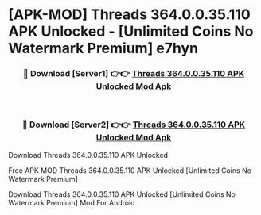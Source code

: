 # [APK-MOD] Threads 364.0.0.35.110 APK Unlocked - [Unlimited Coins No Watermark Premium] e7hyn



<div align="center">
<h3>🔴 Download [Server1] 👉👉 <a href="https://momento.my/?title=Threads_364.0.0.35.110_APK_Unlocked">Threads 364.0.0.35.110 APK Unlocked Mod Apk</a></h3><br>

<h3>🔴 Download [Server2] 👉👉 <a href="https://momento.my/?title=Threads_364.0.0.35.110_APK_Unlocked">Threads 364.0.0.35.110 APK Unlocked Mod Apk</a></h3>
</div>



Download Threads 364.0.0.35.110 APK Unlocked 

Free APK MOD Threads 364.0.0.35.110 APK Unlocked [Unlimited Coins No Watermark Premium]

Download Threads 364.0.0.35.110 APK Unlocked [Unlimited Coins No Watermark Premium] Mod For Android

